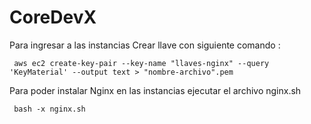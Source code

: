 # CoreDevX


Para ingresar  a las instancias Crear llave  con siguiente comando : 


<code> aws ec2 create-key-pair --key-name "llaves-nginx" --query 'KeyMaterial' --output text > "nombre-archivo".pem </code>

Para poder instalar Nginx en las instancias ejecutar el archivo nginx.sh 

<code> bash -x nginx.sh </code>
